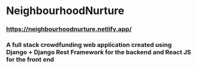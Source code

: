 # NeighbourhoodNurture

### https://neighbourhoodnurture.netlify.app/

### A full stack crowdfunding web application created using Django + Django Rest Framework for the backend and React JS for the front end